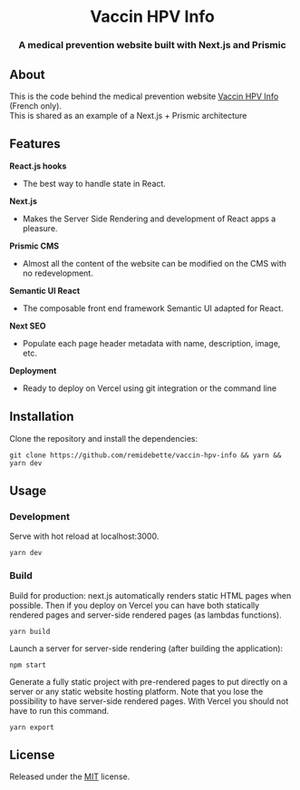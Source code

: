 <h1 align="center">Vaccin HPV Info</h1>
<h3 align="center">A medical prevention website built with Next.js and Prismic</h3>

## About

This is the code behind the medical prevention website [Vaccin HPV Info](https://vaccin-hpv-info.fr/) (French only).  
This is shared as an example of a Next.js + Prismic architecture

## Features

**React.js hooks**

- The best way to handle state in React.

**Next.js**

- Makes the Server Side Rendering and development of React apps a pleasure.

**Prismic CMS**

- Almost all the content of the website can be modified on the CMS with no redevelopment.

**Semantic UI React**

- The composable front end framework Semantic UI adapted for React.

**Next SEO**

- Populate each page header metadata with name, description, image, etc.

**Deployment**

- Ready to deploy on Vercel using git integration or the command line

## Installation

Clone the repository and install the dependencies:

```shell
git clone https://github.com/remidebette/vaccin-hpv-info && yarn && yarn dev
```

## Usage

### Development

Serve with hot reload at localhost:3000.

```
yarn dev
```

### Build

Build for production: next.js automatically renders static HTML pages when possible. Then if you deploy on Vercel you can have both statically rendered pages and server-side rendered pages (as lambdas functions).

```
yarn build
```

Launch a server for server-side rendering (after building the application):

```
npm start
```

Generate a fully static project with pre-rendered pages to put directly on a server or any static website hosting platform. Note that you lose the possibility to have server-side rendered pages. With Vercel you should not have to run this command.

```
yarn export
```

## License

Released under the [MIT](https://github.com/remidebette/vaccin-hpv-info/blob/master/LICENSE.txt) license.
